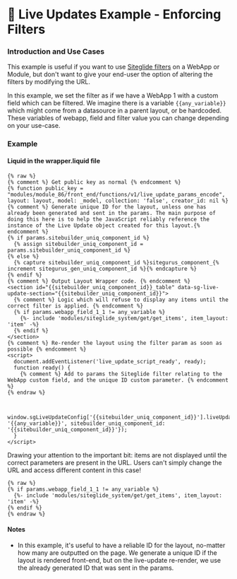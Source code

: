 # 🔹 Live Updates Example - Enforcing Filters

### Introduction and Use Cases <a href="#introduction-and-use-cases" id="introduction-and-use-cases"></a>

This example is useful if you want to use [Siteglide filters](/webapps/layouts/searching-advanced-filtering.md) on a WebApp or Module, but don't want to give your end-user the option of altering the filters by modifying the URL.

In this example, we set the filter as if we have a WebApp 1 with a custom field which can be filtered. We imagine there is a variable `{{any_variable}}` which might come from a datasource in a parent layout, or be hardcoded. These variables of webapp, field and filter value you can change depending on your use-case.

### Example <a href="#example" id="example"></a>

#### Liquid in the wrapper.liquid file <a href="#liquid-in-the-wrapperliquid-file" id="liquid-in-the-wrapperliquid-file"></a>

```liquid
{% raw %}
{% comment %} Get public key as normal {% endcomment %}
{% function public_key = "modules/module_86/front_end/functions/v1/live_update_params_encode", layout: layout, model: _model, collection: 'false', creator_id: nil %}
{% comment %} Generate unique ID for the layout, unless one has already been generated and sent in the params. The main purpose of doing this here is to help the JavaScript reliably reference the instance of the Live Update object created for this layout.{% endcomment %}
{% if params.sitebuilder_uniq_component_id %}
  {% assign sitebuilder_uniq_component_id = params.sitebuilder_uniq_component_id %}
{% else %}
  {% capture sitebuilder_uniq_component_id %}sitegurus_component_{% increment sitegurus_gen_uniq_component_id %}{% endcapture %}
{% endif %}
{% comment %} Output Layout Wrapper code. {% endcomment %}
<section id="{{sitebuilder_uniq_component_id}}_table" data-sg-live-update-section="{{sitebuilder_uniq_component_id}}">
  {% comment %} Logic which will refuse to display any items until the correct filter is applied. {% endcomment %}
  {% if params.webapp_field_1_1 != any_variable %}
    {%- include 'modules/siteglide_system/get/get_items', item_layout: 'item' -%}
  {% endif %}
</section>
{% comment %} Re-render the layout using the filter param as soon as possible {% endcomment %}
<script>
  document.addEventListener('live_update_script_ready', ready);
  function ready() {
    {% comment %} Add to params the Siteglide filter relating to the WebApp custom field, and the unique ID custom parameter. {% endcomment %}
{% endraw %}


    window.sgLiveUpdateConfig['{{sitebuilder_uniq_component_id}}'].liveUpdate({webapp_field_1_1: '{{any_variable}}', sitebuilder_uniq_component_id: '{{sitebuilder_uniq_component_id}}'});
  }
</script>
```

Drawing your attention to the important bit: items are not displayed until the correct parameters are present in the URL. Users can't simply change the URL and access different content in this case!

```
{% raw %}
{% if params.webapp_field_1_1 != any_variable %}
  {%- include 'modules/siteglide_system/get/get_items', item_layout: 'item' -%}
{% endif %}
{% endraw %}
```

#### Notes <a href="#notes" id="notes"></a>

* In this example, it's useful to have a reliable ID for the layout, no-matter how many are outputted on the page. We generate a unique ID if the layout is rendered front-end, but on the live-update re-render, we use the already generated ID that was sent in the params.
